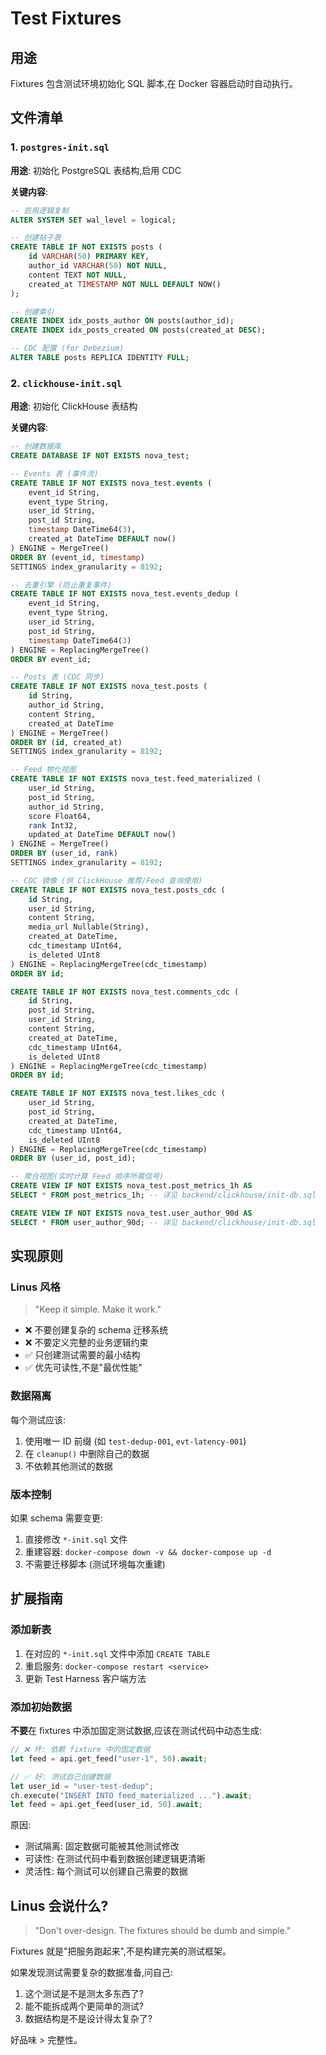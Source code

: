 # Test Fixtures

## 用途

Fixtures 包含测试环境初始化 SQL 脚本,在 Docker 容器启动时自动执行。

## 文件清单

### 1. `postgres-init.sql`

**用途**: 初始化 PostgreSQL 表结构,启用 CDC

**关键内容**:
```sql
-- 启用逻辑复制
ALTER SYSTEM SET wal_level = logical;

-- 创建帖子表
CREATE TABLE IF NOT EXISTS posts (
    id VARCHAR(50) PRIMARY KEY,
    author_id VARCHAR(50) NOT NULL,
    content TEXT NOT NULL,
    created_at TIMESTAMP NOT NULL DEFAULT NOW()
);

-- 创建索引
CREATE INDEX idx_posts_author ON posts(author_id);
CREATE INDEX idx_posts_created ON posts(created_at DESC);

-- CDC 配置 (for Debezium)
ALTER TABLE posts REPLICA IDENTITY FULL;
```

### 2. `clickhouse-init.sql`

**用途**: 初始化 ClickHouse 表结构

**关键内容**:
```sql
-- 创建数据库
CREATE DATABASE IF NOT EXISTS nova_test;

-- Events 表 (事件流)
CREATE TABLE IF NOT EXISTS nova_test.events (
    event_id String,
    event_type String,
    user_id String,
    post_id String,
    timestamp DateTime64(3),
    created_at DateTime DEFAULT now()
) ENGINE = MergeTree()
ORDER BY (event_id, timestamp)
SETTINGS index_granularity = 8192;

-- 去重引擎 (防止重复事件)
CREATE TABLE IF NOT EXISTS nova_test.events_dedup (
    event_id String,
    event_type String,
    user_id String,
    post_id String,
    timestamp DateTime64(3)
) ENGINE = ReplacingMergeTree()
ORDER BY event_id;

-- Posts 表 (CDC 同步)
CREATE TABLE IF NOT EXISTS nova_test.posts (
    id String,
    author_id String,
    content String,
    created_at DateTime
) ENGINE = MergeTree()
ORDER BY (id, created_at)
SETTINGS index_granularity = 8192;

-- Feed 物化视图
CREATE TABLE IF NOT EXISTS nova_test.feed_materialized (
    user_id String,
    post_id String,
    author_id String,
    score Float64,
    rank Int32,
    updated_at DateTime DEFAULT now()
) ENGINE = MergeTree()
ORDER BY (user_id, rank)
SETTINGS index_granularity = 8192;

-- CDC 镜像 (供 ClickHouse 推荐/Feed 查询使用)
CREATE TABLE IF NOT EXISTS nova_test.posts_cdc (
    id String,
    user_id String,
    content String,
    media_url Nullable(String),
    created_at DateTime,
    cdc_timestamp UInt64,
    is_deleted UInt8
) ENGINE = ReplacingMergeTree(cdc_timestamp)
ORDER BY id;

CREATE TABLE IF NOT EXISTS nova_test.comments_cdc (
    id String,
    post_id String,
    user_id String,
    content String,
    created_at DateTime,
    cdc_timestamp UInt64,
    is_deleted UInt8
) ENGINE = ReplacingMergeTree(cdc_timestamp)
ORDER BY id;

CREATE TABLE IF NOT EXISTS nova_test.likes_cdc (
    user_id String,
    post_id String,
    created_at DateTime,
    cdc_timestamp UInt64,
    is_deleted UInt8
) ENGINE = ReplacingMergeTree(cdc_timestamp)
ORDER BY (user_id, post_id);

-- 聚合视图(实时计算 Feed 排序所需信号)
CREATE VIEW IF NOT EXISTS nova_test.post_metrics_1h AS
SELECT * FROM post_metrics_1h; -- 详见 backend/clickhouse/init-db.sql

CREATE VIEW IF NOT EXISTS nova_test.user_author_90d AS
SELECT * FROM user_author_90d; -- 详见 backend/clickhouse/init-db.sql
```

## 实现原则

### Linus 风格

> "Keep it simple. Make it work."

- ❌ 不要创建复杂的 schema 迁移系统
- ❌ 不要定义完整的业务逻辑约束
- ✅ 只创建测试需要的最小结构
- ✅ 优先可读性,不是"最优性能"

### 数据隔离

每个测试应该:
1. 使用唯一 ID 前缀 (如 `test-dedup-001`, `evt-latency-001`)
2. 在 `cleanup()` 中删除自己的数据
3. 不依赖其他测试的数据

### 版本控制

如果 schema 需要变更:
1. 直接修改 `*-init.sql` 文件
2. 重建容器: `docker-compose down -v && docker-compose up -d`
3. 不需要迁移脚本 (测试环境每次重建)

## 扩展指南

### 添加新表

1. 在对应的 `*-init.sql` 文件中添加 `CREATE TABLE`
2. 重启服务: `docker-compose restart <service>`
3. 更新 Test Harness 客户端方法

### 添加初始数据

**不要**在 fixtures 中添加固定测试数据,应该在测试代码中动态生成:

```rust
// ❌ 坏: 依赖 fixture 中的固定数据
let feed = api.get_feed("user-1", 50).await;

// ✅ 好: 测试自己创建数据
let user_id = "user-test-dedup";
ch.execute("INSERT INTO feed_materialized ...").await;
let feed = api.get_feed(user_id, 50).await;
```

原因:
- 测试隔离: 固定数据可能被其他测试修改
- 可读性: 在测试代码中看到数据创建逻辑更清晰
- 灵活性: 每个测试可以创建自己需要的数据

## Linus 会说什么?

> "Don't over-design. The fixtures should be dumb and simple."

Fixtures 就是"把服务跑起来",不是构建完美的测试框架。

如果发现测试需要复杂的数据准备,问自己:
1. 这个测试是不是测太多东西了?
2. 能不能拆成两个更简单的测试?
3. 数据结构是不是设计得太复杂了?

好品味 > 完整性。
